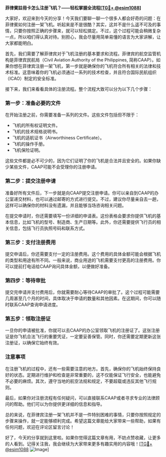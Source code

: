 **菲律賓註冊卡怎么注册飞机？——轻松掌握全流程[[TG💪+ @esim1088](https://t.me/s/esim1088)]**

大家好，欢迎来到今天的分享！今天我们要聊一聊一个很多人都会好奇的问题：在菲律賓如何注册一架飞机。听起来是不是很酷？其实，这并不是什么遥不可及的事情，只要你按照正确的步骤来，就可以轻松搞定。不过，这个过程可能会稍微复杂一点，所以咱们得认真对待。别担心，我会尽量用简单易懂的语言为大家讲解，让大家都能明白。

首先，我们需要了解菲律宾对于飞机注册的基本要求和流程。菲律宾的航空监管机构是菲律宾民航局（Civil Aviation Authority of the Philippines, 简称CAAP）。如果你想在菲律宾注册一架飞机，第一步就是确保你的飞机符合所有相关的法律和技术标准。这意味着你的飞机必须通过一系列的技术检查，并且符合国际民航组织（ICAO）制定的安全标准。

接下来，我们来看看具体的注册流程。整个流程大致可以分为以下几个步骤：

### 第一步：准备必要的文件

在开始注册之前，你需要准备一系列的文件。这些文件包括但不限于：

- 飞机的所有权证明文件。
- 飞机的技术规格说明书。
- 飞机的适航证书（Airworthiness Certificate）。
- 飞机的操作手册。
- 飞机保险证明。

这些文件都是必不可少的，因为它们证明了你的飞机是合法并且安全的。如果你缺少某些文件，CAAP可能不会受理你的注册申请。

### 第二步：提交注册申请

准备好所有文件后，下一步就是向CAAP提交注册申请。你可以亲自到CAAP的办公室递交材料，也可以通过邮寄的方式进行提交。不过，建议你尽量亲自去一趟，这样可以确保你的材料没有遗漏，并且能够当场咨询相关问题。

在提交申请时，你还需要填写一份详细的申请表。这份表格会要求你提供飞机的基本信息，比如飞机的型号、制造商、生产日期等。此外，你还需要提供飞行员的相关信息，包括飞行员执照号码和联系方式。

### 第三步：支付注册费用

提交申请后，你还需要支付一定的注册费用。这个费用的具体金额可能会根据飞机的类型和用途有所不同。一般来说，商业用途的飞机需要支付更高的注册费用。你可以提前打电话给CAAP询问具体金额，以便做好准备。

### 第四步：等待审批

提交完申请并支付费用后，你就需要耐心等待CAAP的审批了。这个过程可能需要几周甚至几个月的时间，具体取决于申请的数量和其他因素。在这期间，你可以随时联系CAAP查询申请进度。

### 第五步：领取注册证

一旦你的申请被批准，你就可以去CAAP的办公室领取飞机的注册证了。这张注册证是你飞机合法飞行的重要凭证，一定要妥善保管。同时，你还需要定期更新这张注册证，以确保它始终有效。

### 注意事项

在注册飞机的过程中，还有一些需要注意的地方。首先，确保你的飞机始终保持良好的状态。定期进行维护和检查是非常重要的，这不仅能保证飞行安全，也能避免不必要的麻烦。其次，遵守当地的航空法规和规定，不要超载或违反其他飞行规则。

最后，如果你对注册流程有任何疑问，可以直接联系CAAP或者寻求专业的法律顾问的帮助。他们可以为你提供更详细的信息和指导。

总的来说，在菲律宾注册一架飞机并不是一件特别困难的事情，只要你按照规定的步骤来操作，就一定能够顺利完成。希望这篇文章能给大家带来一些帮助，如果有任何问题，欢迎在评论区留言讨论！

好了，今天的分享就到这里啦。如果你觉得这篇文章有用，不妨点赞收藏，让更多的人看到。记得关注我，我会继续为大家带来更多有趣实用的内容哦！[[TG💪+ @esim1088](https://t.me/s/esim1088) ![Image](https://i.postimg.cc/4NQfJmqS/Snipaste-2025-05-13-00-14-12.png)]